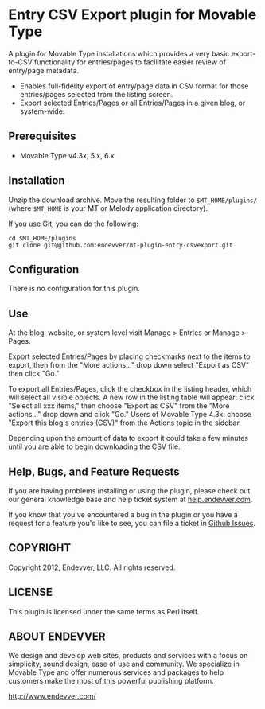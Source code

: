 # Entry CSV Export plugin for Movable Type

A plugin for Movable Type installations which provides a very basic
export-to-CSV functionality for entries/pages to facilitate easier review of
entry/page metadata.

* Enables full-fidelity export of entry/page data in CSV format for those
  entries/pages selected from the listing screen.
* Export selected Entries/Pages or all Entries/Pages in a given blog, or
  system-wide.

## Prerequisites

* Movable Type v4.3x, 5.x, 6.x

## Installation

Unzip the download archive. Move the resulting folder to `$MT_HOME/plugins/`
(where `$MT_HOME` is your MT or Melody application directory).

If you use Git, you can do the following:

    cd $MT_HOME/plugins
    git clone git@github.com:endevver/mt-plugin-entry-csvexport.git

## Configuration

There is no configuration for this plugin.

## Use

At the blog, website, or system level visit Manage > Entries or Manage > Pages.

Export selected Entries/Pages by placing checkmarks next to the items to
export, then from the "More actions…" drop down select "Export as CSV" then
click "Go."

To export all Entries/Pages, click the checkbox in the listing header, which
will select all visible objects. A new row in the listing table will appear:
click "Select all xxx items," then choose "Export as CSV" from the "More
actions..." drop down and click "Go." Users of Movable Type 4.3x: choose "Export
this blog's entries (CSV)" from the Actions topic in the sidebar.

Depending upon the amount of data to export it could take a few minutes until
you are able to begin downloading the CSV file.

## Help, Bugs, and Feature Requests

If you are having problems installing or using the plugin, please check out our
general knowledge base and help ticket system at
[help.endevver.com](http://help.endevver.com).

If you know that you've encountered a bug in the plugin or you have a request
for a feature you'd like to see, you can file a ticket in [Github
Issues](https://github.com/endevver/mt-plugin-entry-csvexport/issues).

## COPYRIGHT ##

Copyright 2012, Endevver, LLC.  All rights reserved.

## LICENSE ##

This plugin is licensed under the same terms as Perl itself.

## ABOUT ENDEVVER ##

We design and develop web sites, products and services with a focus on 
simplicity, sound design, ease of use and community. We specialize in 
Movable Type and offer numerous services and packages to help customers 
make the most of this powerful publishing platform.

http://www.endevver.com/
